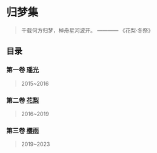 # 归梦集
> 千载何方归梦，棹舟星河波开。 ———— 《花梨·冬祭》

## 目录

### 第一卷 [瑶光](瑶光.md)
> 2015~2016


### 第二卷 [花梨](花梨.md)
> 2016~2019


### 第三卷 [樱雨](樱雨.md)
> 2019~2023

